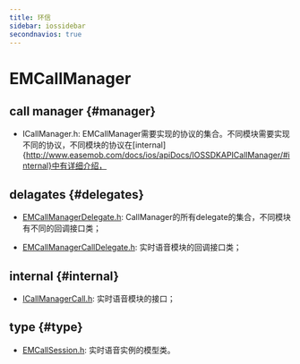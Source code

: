 ```yaml
---
title: 环信
sidebar: iossidebar
secondnavios: true
---
```


# EMCallManager

## call manager {#manager}

* ICallManager.h: EMCallManager需要实现的协议的集合。不同模块需要实现不同的协议，不同模块的协议在[internal]{http://www.easemob.com/docs/ios/apiDocs/IOSSDKAPICallManager/#internal}中有详细介绍，

## delagates {#delegates}

* [EMCallManagerDelegate.h](): CallManager的所有delegate的集合，不同模块有不同的回调接口类；

* [EMCallManagerCallDelegate.h](): 实时语音模块的回调接口类；

## internal {#internal}

* [ICallManagerCall.h](): 实时语音模块的接口；

## type {#type}

* [EMCallSession.h](): 实时语音实例的模型类。